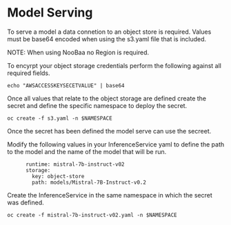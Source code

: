 # Model Serving
To serve a model a data connetion to an object store is required. Values must be base64 encoded when using the s3.yaml file that is included.

NOTE: When using NooBaa no Region is required.

To encyrpt your object storage credentials perform the following against all required fields.

```
echo "AWSACCESSKEYSECETVALUE" | base64
```

Once all values that relate to the object storage are defined create the secret and define the specific namespace to deploy the secret.

```
oc create -f s3.yaml -n $NAMESPACE
```

Once the secret has been defined the model serve can use the secreet.

Modify the following values in your InferenceService yaml to define the path to the model and the name of the model that will be run.

```
      runtime: mistral-7b-instruct-v02
      storage:
        key: object-store
        path: models/Mistral-7B-Instruct-v0.2
```


Create the InferenceService in the same namespace in which the secret was defined.
```
oc create -f mistral-7b-instruct-v02.yaml -n $NAMESPACE
```